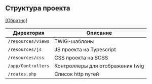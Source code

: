 ## Структура проекта
[[Обратно]](../README.md)

| Директория         | Описание                         |
|--------------------|----------------------------------|
| `/resources/views` | TWIG-шаблоны                     |
| `/resources/js`    | JS проекта на Typescript         |
| `/resources/css`   | CSS проекта на SCSS              |
| `/app/Controllers` | Контроллеры для отображения twig |
| `/routes.php`      | Список http путей                |

